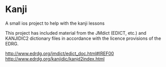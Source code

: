 # Kanji

A small ios project to help with the kanji lessons

This project has included material from the JMdict (EDICT, etc.) and KANJIDIC2 dictionary files in accordance with the licence provisions of the EDRG.

http://www.edrdg.org/jmdict/edict_doc.html#IREF00
http://www.edrdg.org/kanjidic/kanjd2index.html

